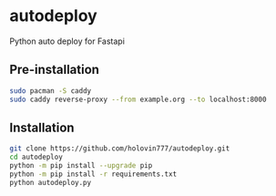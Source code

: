# autodeploy
Python auto deploy for Fastapi
## Pre-installation
```bash
sudo pacman -S caddy
sudo caddy reverse-proxy --from example.org --to localhost:8000
```
## Installation
```bash
git clone https://github.com/holovin777/autodeploy.git
cd autodeploy
python -m pip install --upgrade pip
python -m pip install -r requirements.txt
python autodeploy.py
```

